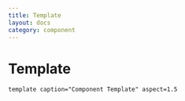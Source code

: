 ```yaml
---
title: Template
layout: docs
category: component
---
```


# Template

`template caption="Component Template" aspect=1.5`
